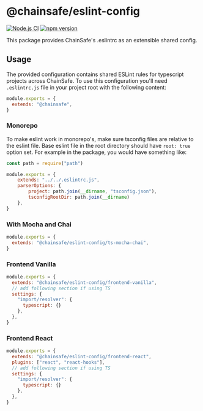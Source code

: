 # @chainsafe/eslint-config

[![Node.js CI](https://github.com/ChainSafe/eslint-config/actions/workflows/ci.yaml/badge.svg?branch=main)](https://github.com/ChainSafe/eslint-config/actions/workflows/ci.yaml)
[![npm version](https://badge.fury.io/js/@chainsafe%2Feslint-config.svg)](https://badge.fury.io/js/@chainsafe%2Feslint-config)

This package provides ChainSafe's .eslintrc as an extensible shared config.

## Usage

The provided configuration contains shared ESLint rules for typescript projects across ChainSafe. To use this configuration you'll need `.eslintrc.js` file in your project root with the following content:

```js
module.exports = {
  extends: "@chainsafe",
}

```

### Monorepo

To make eslint work in monorepo's, make sure tsconfig files are relative to the eslint file.
Base eslint file in the root directory should have `root: true` option set.
For example in the package, you would have something like:

```js
const path = require("path")

module.exports = {
    extends: "../../.eslintrc.js",
    parserOptions: {
        project: path.join(__dirname, "tsconfig.json"),
        tsconfigRootDir: path.join(__dirname)
    },
}
```

### With Mocha and Chai

```js
module.exports = {
  extends: "@chainsafe/eslint-config/ts-mocha-chai",
}
```

### Frontend Vanilla

```js
module.exports = {
  extends: "@chainsafe/eslint-config/frontend-vanilla",
  // add following section if using TS
  settings: {
    "import/resolver": {
      typescript: {}
    },
  },
}
```

### Frontend React

```js
module.exports = {
  extends: "@chainsafe/eslint-config/frontend-react",
  plugins: ["react", "react-hooks"],
  // add following section if using TS
  settings: {
    "import/resolver": {
      typescript: {}
    },
  },
}
```
